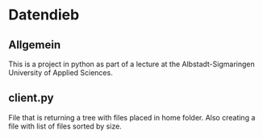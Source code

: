 # Datendieb

## Allgemein

This is a project in python as part of a lecture at the Albstadt-Sigmaringen University of Applied Sciences.

## client.py

File that is returning a tree with files placed in home folder.
Also creating a file with list of files sorted by size.
